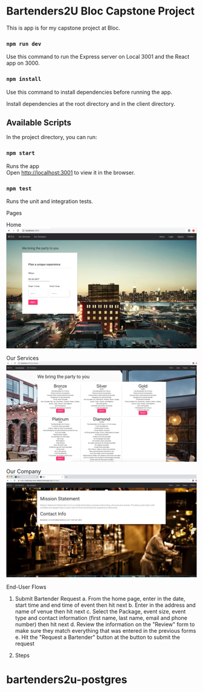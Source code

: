 # Bartenders2U Bloc Capstone Project
This is app is for my capstone project at Bloc.

### `npm run dev`

Use this command to run the Express server on Local 3001 and the React app on 3000.

### `npm install`

Use this command to install dependencies before running the app.

Install dependencies at the root directory and in the client directory.


## Available Scripts

In the project directory, you can run:

### `npm start`

Runs the app<br>
Open [http://localhost:3001](http://localhost:3001) to view it in the browser.



### `npm test`

Runs the unit and integration tests.<br>


Pages

Home
![alt text](/src/assets/dev-when.png "Home Page")

Our Services
![alt text](/src/assets/dev-packages.png "Packages")

Our Company
![alt text](/src/assets/prod-ourcompany.png "Our Company")


End-User Flows

1. Submit Bartender Request
    a. From the home page, enter in the date, start time and end time of event then hit next
    b. Enter in the address and name of venue then hit next
    c. Select the Package, event size, event type and contact information (first name, last name, email and phone number) then hit next
    d. Review the information on the "Review" form to make sure they match everything that was entered in the previous forms
    e. Hit the "Request a Bartender" button at the button to submit the request


2. Steps
# bartenders2u-postgres
